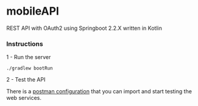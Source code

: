# mobileAPI
REST API with OAuth2 using Springboot 2.2.X written in Kotlin

### Instructions

1 - Run the server
```
./gradlew bootRun
```

2 - Test the API

There is a [postman configuration](./doc/postman/MobileAPI.postman_collection.json)
 that you can import and start testing the web services.

